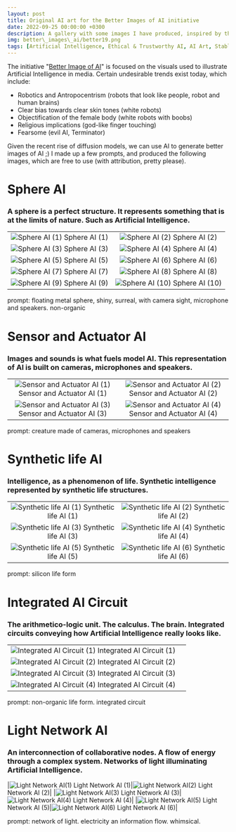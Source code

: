 ```yaml
---
layout: post
title: Original AI art for the Better Images of AI initiative
date: 2022-09-25 00:00:00 +0300
description: A gallery with some images I have produced, inspired by the Better Image of AI initiative.
img: better\_images\_ai/better19.png 
tags: [Artificial Intelligence, Ethical & Trustworthy AI, AI Art, Stable Diffusion, Gallery]
---
```


The initiative "[Better Image of AI](https://betterimagesofai.org/)" is focused on the visuals used to illustrate Artificial Intelligence in media. Certain undesirable trends exist today, which include:
* Robotics and Antropocentrism (robots that look like people, robot and human brains) 
* Clear bias towards clear skin tones (white robots)
* Objectification of the female body (white robots with boobs)
* Religious implications (god-like finger touching)
* Fearsome (evil AI, Terminator)

Given the recent rise of diffusion models, we can use AI to generate better images of AI ;) 
I made up a few prompts, and produced the following images, which are free to use (with attribution, pretty please).

# Sphere AI

### A sphere is a perfect structure. It represents something that is at the limits of nature. Such as Artificial Intelligence.

| | |
|:-------------------------:|:-------------------------:|
|![Sphere AI (1)]({{site.baseurl}}/assets/img/better_images_ai/better.png) Sphere AI (1)|![Sphere AI (2)]({{site.baseurl}}/assets/img/better_images_ai/better2.png) Sphere AI (2)|
|![Sphere AI (3)]({{site.baseurl}}/assets/img/better_images_ai/better10.png) Sphere AI (3)|![Sphere AI (4)]({{site.baseurl}}/assets/img/better_images_ai/better11.png) Sphere AI (4)|
|![Sphere AI (5)]({{site.baseurl}}/assets/img/better_images_ai/better12.png) Sphere AI (5)|![Sphere AI (6)]({{site.baseurl}}/assets/img/better_images_ai/better13.png) Sphere AI (6)|
|![Sphere AI (7)]({{site.baseurl}}/assets/img/better_images_ai/better16.png) Sphere AI (7)|![Sphere AI (8)]({{site.baseurl}}/assets/img/better_images_ai/better22.png) Sphere AI (8)|
|![Sphere AI (9)]({{site.baseurl}}/assets/img/better_images_ai/better9.png) Sphere AI (9)|![Sphere AI (10)]({{site.baseurl}}/assets/img/better_images_ai/better28.png) Sphere AI (10)|

prompt: floating metal sphere, shiny, surreal, with camera sight, microphone and speakers. non-organic

# Sensor and Actuator AI

### Images and sounds is what fuels model AI. This representation of AI is built on cameras, microphones and speakers.

| | |
|:-------------------------:|:-------------------------:|
|![Sensor and Actuator AI (1)]({{site.baseurl}}/assets/img/better_images_ai/better3.png) Sensor and Actuator AI (1)|![Sensor and Actuator AI (2)]({{site.baseurl}}/assets/img/better_images_ai/better8.png) Sensor and Actuator AI (2)|
|![Sensor and Actuator AI (3)]({{site.baseurl}}/assets/img/better_images_ai/better18.png) Sensor and Actuator AI (3)|![Sensor and Actuator AI (4)]({{site.baseurl}}/assets/img/better_images_ai/better24.png) Sensor and Actuator AI (4)|

prompt: creature made of cameras, microphones and speakers


# Synthetic life AI

### Intelligence, as a phenomenon of life. Synthetic intelligence represented by synthetic life structures.

| | |
|:-------------------------:|:-------------------------:|
|![Synthetic life AI (1)]({{site.baseurl}}/assets/img/better_images_ai/better4.png) Synthetic life AI (1)|![Synthetic life AI (2)]({{site.baseurl}}/assets/img/better_images_ai/better5.png) Synthetic life AI (2)|
|![Synthetic life AI (3)]({{site.baseurl}}/assets/img/better_images_ai/better6.png) Synthetic life AI (3)|![Synthetic life AI (4)]({{site.baseurl}}/assets/img/better_images_ai/better14.png) Synthetic life AI (4)|
|![Synthetic life AI (5)]({{site.baseurl}}/assets/img/better_images_ai/better26.png) Synthetic life AI (5)|![Synthetic life AI (6)]({{site.baseurl}}/assets/img/better_images_ai/better27.png) Synthetic life AI (6)|

prompt: silicon life form


# Integrated AI Circuit

### The arithmetico-logic unit. The calculus. The brain. Integrated circuits conveying how Artificial Intelligence really looks like.

| | |
|:-------------------------:|:-------------------------:|
|![Integrated AI Circuit (1)]({{site.baseurl}}/assets/img/better_images_ai/better19.png) Integrated AI Circuit (1)|
|![Integrated AI Circuit (2)]({{site.baseurl}}/assets/img/better_images_ai/better23.png) Integrated AI Circuit (2)|
|![Integrated AI Circuit (3)]({{site.baseurl}}/assets/img/better_images_ai/better25.png) Integrated AI Circuit (3)|
|![Integrated AI Circuit (4)]({{site.baseurl}}/assets/img/better_images_ai/better29.png) Integrated AI Circuit (4)|

prompt: non-organic life form. integrated circuit


# Light Network AI

### An interconnection of collaborative nodes. A flow of energy through a complex system. Networks of light illuminating Artificial Intelligence.


|![Light Network AI(1)]({{site.baseurl}}/assets/img/better_images_ai/better7.png) Light Network AI (1)|![Light Network AI(2)]({{site.baseurl}}/assets/img/better_images_ai/better15.png) Light Network AI (2)|
|![Light Network AI(3)]({{site.baseurl}}/assets/img/better_images_ai/better20.png) Light Network AI (3)|![Light Network AI(4)]({{site.baseurl}}/assets/img/better_images_ai/better21.png) Light Network AI (4)|
|![Light Network AI(5)]({{site.baseurl}}/assets/img/better_images_ai/better30.png) Light Network AI (5)|![Light Network AI(6)]({{site.baseurl}}/assets/img/better_images_ai/better17.png) Light Network AI (6)|

prompt: network of light. electricity an information flow. whimsical. 

